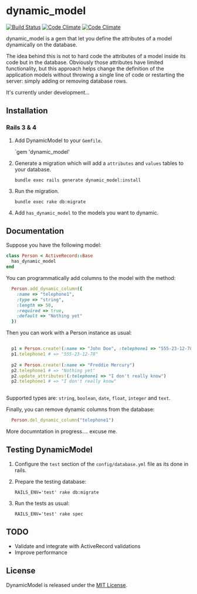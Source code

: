 dynamic_model
=============

[![Build Status](https://secure.travis-ci.org/rmoliva/dynamic_model.png)](http://travis-ci.org/rmoliva/dynamic_model)
[![Code Climate](https://codeclimate.com/github/rmoliva/dynamic_model.png)](https://codeclimate.com/github/rmoliva/dynamic_model)
[![Code Climate](https://codeclimate.com/github/rmoliva/dynamic_model/coverage.png)](https://codeclimate.com/github/rmoliva/dynamic_model)

dynamic_model is a gem that let you define the attributes of a model dynamically on the database.

The idea behind this is not to hard code the attributes of a model inside its code but in the database.
Obviously those attributes have limited functionality, but this approach helps change the definition of the application models without throwing a single line of code or restarting the server: simply adding or removing database rows.

It's currently under development... 

## Installation

### Rails 3 & 4

1. Add DynamicModel to your `Gemfile`.

    `gem 'dynamic_model'

2. Generate a migration which will add a `attributes` and `values` tables to your database.

    `bundle exec rails generate dynamic_model:install`

3. Run the migration.

    `bundle exec rake db:migrate`

4. Add `has_dynamic_model` to the models you want to dynamic.

## Documentation

Suppose you have the following model:

```ruby
class Person < ActiveRecord::Base
  has_dynamic_model
end
```

You can programmatically add columns to the model with the method:  

```ruby
  Person.add_dynamic_column({
    :name => "telephone1",
    :type => "string",
    :length => 50,
    :required => true,
    :default => "Nothing yet"
  })
```

Then you can work with a Person instance as usual:

```ruby

  p1 = Person.create!(:name => "John Doe", :telephone1 => "555-23-12-78")
  p1.telephone1 # => "555-23-12-78"
  
  p2 = Person.create!(:name => "Freddie Mercury")
  p2.telephone1 # => "Nothing yet"
  p2.update_attributes!(:telephone1 => "I don't really know")
  p2.telephone1 # => "I don't really know"
  
```

Supported types are: `string`, `boolean`, `date`, `float`, `integer` and `text`.

Finally, you can remove dynamic columns from the database:

```ruby
  Person.del_dynamic_column("telephone1")
```

More documntation in progress.... excuse me.

## Testing DynamicModel

1. Configure the `test` section of the `config/database.yml` file as its done in rails.

2. Prepare the testing database:

    `RAILS_ENV='test' rake db:migrate`
    
3. Run the tests as usual:

    `RAILS_ENV='test' rake spec`
    
## TODO

* Validate and integrate with ActiveRecord validations
* Improve performance

## License

DynamicModel is released under the [MIT License](http://www.opensource.org/licenses/MIT).

